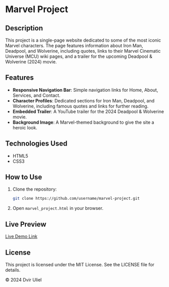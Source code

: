 # Marvel Project

## Description
This project is a single-page website dedicated to some of the most iconic Marvel characters. The page features information about Iron Man, Deadpool, and Wolverine, including quotes, links to their Marvel Cinematic Universe (MCU) wiki pages, and a trailer for the upcoming Deadpool & Wolverine (2024) movie.

## Features
- **Responsive Navigation Bar**: Simple navigation links for Home, About, Services, and Contact.
- **Character Profiles**: Dedicated sections for Iron Man, Deadpool, and Wolverine, including famous quotes and links for further reading.
- **Embedded Trailer**: A YouTube trailer for the 2024 Deadpool & Wolverine movie.
- **Background Image**: A Marvel-themed background to give the site a heroic look.
  
## Technologies Used
- HTML5
- CSS3

## How to Use
1. Clone the repository:
    ```bash
    git clone https://github.com/username/marvel-project.git
    ```
2. Open `marvel_project.html` in your browser.

## Live Preview
[Live Demo Link](#) <!-- Add the link to your live website if hosted -->

## License
This project is licensed under the MIT License. See the LICENSE file for details.

&copy; 2024 Dvir Uliel
